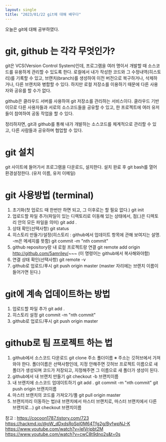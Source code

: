 ```yaml
---
layout: single
title: "2023/01/22 git에 대해 배우다"
---
```


오늘은 git에 대해 공부하였다.

# git, github 는 각각 무엇인가?

git은 VCS(Version Control System)인데, 프로그램을 여러 명이서 개발할 때 소스코드를 유용하게 관리할 수 있도록 한다.
로컬에서 내가 작성한 코드와 그 수정내역(히스토리)를 기록할 수 있고, 브랜치(branch)를 생성하여 이전 버전으로 복구하거나, 삭제하거나, 다른 브랜치와 병합할 수 있다.
하지만 로컬 저장소를 이용하기 때문에 다른 사용자와 공유를 할 수가 없다.

github은 클라우드 서버를 사용하여 git 저장소를 관리하는 서비스이다. 클라우드 기반이므로 다른 사용자들과 서로의 소스코드들을 공유할 수 있고,
한 프로젝트에 여러 유저들이 참여하여 공동 작업을 할 수 있다.

정리하자면, git과 github를 통해 내가 개발하는 소스코드를 체계적으로 관리할 수 있고, 다른 사람들과 공유하며 협업할 수 있다.

# git 설치

git 사이트에 들어가서 프로그램을 다운로드, 설치한다.
설치 완료 후 git bash를 열어 환경설정한다. (유저 이름, 유저 이메일)

# git 사용방법 (terminal)
1. 초기화(첫 업로드 때 한번만 하면 되고, 그 이후로는 할 필요 없다.)
git init
2. 업로드할 파일 추가(파일이 있는 디렉토리로 이동해 있는 상태에서, 점(.)은 디렉토리 안의 모든 파일을 의미)
git add .
3. 상태 확인(선택사항)
git status
4. 히스토리 만들기/설정(히스토리 : github에서 업데이트 항목에 관해 보여지는 설명. -m은 메세지를 뜻함)
git commit -m "nth commit"
5. github repository랑 내 로컬 프로젝트랑 연결
git remote add origin http://github.com/5amriley/~~~ (이 명령어는 github에서 복사해와야함)
6. 연결 상태 확인(선택사항)
git remote -v
7. github로 업로드/푸시
git push origin master (master 자리에는 브랜치 이름이 들어가면 된다.)

# git에 계속 업데이트하는 방법

1. 업로드할 파일 추가
git add .
2. 히스토리 설정
git commit -m "nth commit"
3. github로 업로드/푸시
git push origin master

# github로 팀 프로젝트 하는 법

1. github에서 소스코드 다운로드
git clone 주소 폴더이름
※ 주소는 깃허브에서 가져와야 한다.
   폴더이름은 선택사항인데, 지정 안해주면 깃허브 프로젝트 이름으로 새 폴더가 생성되며 코드가 저장되고, 지정해주면 그 이름으로 새 폴더가 생성이 된다.
2. github에서 내 브랜치 만들기
git checkout -b 브랜치이름
3. 내 브랜치에 소스코드 업데이트하기
git add .
git commit -m "nth commit"
git push origin 브랜치이름
4. 마스터 브랜치의 코드를 가져오기/풀
git pull origin master
5. 브랜치끼리 이동하는 법(내 브랜치에서 마스터 브랜치로, 마스터 브랜치에서 다른 브랜치로...)
git checkout 브랜치이름


참고 :
https://cocoon1787.tistory.com/723
https://hackmd.io/@oW_dDxdsRoSpl0M64Tfg2g/ByfwpNJ-K
https://www.youtube.com/watch?v=lelVripbt2M
https://www.youtube.com/watch?v=cwC8t9dno2s&t=0s
